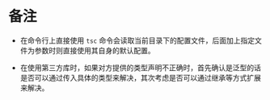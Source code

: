 # 备注

- 在命令行上直接使用 `tsc` 命令会读取当前目录下的配置文件，后面加上指定文件为参数时则直接使用其自身的默认配置。

- 在使用第三方库时，如果对方提供的类型声明不正确时，首先确认是泛型的话是否可以通过传入具体的类型来解决，其次考虑是否可以通过继承等方式扩展来解决。
